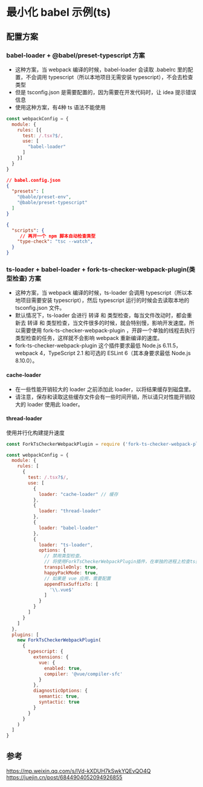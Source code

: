 # 最小化 babel 示例(ts)

## 配置方案

### babel-loader + @babel/preset-typescript 方案
- 这种方案，当 webpack 编译的时候，babel-loader 会读取 .babelrc 里的配置，不会调用 typescript（所以本地项目无需安装 typescript），不会去检查类型
- 但是 tsconfig.json 是需要配置的，因为需要在开发代码时，让 idea 提示错误信息
- 使用这种方案，有4种 ts 语法不能使用

```js
const webpackConfig = {
  module: {
    rules: [{
      test: /.tsx?$/,
      use: [
        "babel-loader"
      ]
    }]
  }
}
```

```json
// babel.config.json
{
  "presets": [
    "@bable/preset-env",
    "@bable/preset-typescript"
  ]
}
```

```json
{
  "scripts": {
     // 再开一个 npm 脚本自动检查类型
    "type-check": "tsc --watch",
  }
}
```

### ts-loader + babel-loader + fork-ts-checker-webpack-plugin(类型检查) 方案
- 这种方案，当 webpack 编译的时候，ts-loader 会调用 typescript（所以本地项目需要安装 typescript），然后 typescript 运行的时候会去读取本地的 tsconfig.json 文件。
- 默认情况下，ts-loader 会进行 转译 和 类型检查，每当文件改动时，都会重新去 转译 和 类型检查，当文件很多的时候，就会特别慢，影响开发速度。所以需要使用 fork-ts-checker-webpack-plugin ，开辟一个单独的线程去执行类型检查的任务，这样就不会影响 webpack 重新编译的速度。
- fork-ts-checker-webpack-plugin  这个插件要求最低 Node.js 6.11.5，webpack 4，TypeScript 2.1 和可选的 ESLint 6（其本身要求最低 Node.js 8.10.0）。

#### cache-loader
- 在一些性能开销较大的 loader 之前添加此 loader，以将结果缓存到磁盘里。
- 请注意，保存和读取这些缓存文件会有一些时间开销，所以请只对性能开销较大的 loader 使用此 loader。

#### thread-loader
使用并行化构建提升速度

```js
const ForkTsCheckerWebpackPlugin = require ('fork-ts-checker-webpack-plugin');

const webpackConfig = {
  module: {
    rules: [
      {
        test: /.tsx?$/,
        use: [
          {
            loader: "cache-loader" // 缓存
          },
          {
            loader: "thread-loader"
          },
          {
            loader: "babel-loader"
          },
          {
            loader: "ts-loader",
            options: {
              // 禁用类型检查。
              // 将使用ForkTsCheckerWebpackPlugin插件，在单独的进程上检查ts类型
              transpileOnly: true,
              happyPackMode: true,
              // 如果是 vue 应用，需要配置
              appendTsxSuffixTo: [
                '\\.vue$'
              ]
            }
          }
        ]
      }
    ]
  },
  plugins: [
    new ForkTsCheckerWebpackPlugin(
      {
        typescript: {
          extensions: {
            vue: {
              enabled: true,
              compiler: '@vue/compiler-sfc'
            }
          },
          diagnosticOptions: {
            semantic: true,
            syntactic: true
          }
        }
      }
    )
  ]
}
```
## 参考
https://mp.weixin.qq.com/s/lVd-kXDUH7kSwkYQEvQO4Q  
https://juejin.cn/post/6844904052094926855